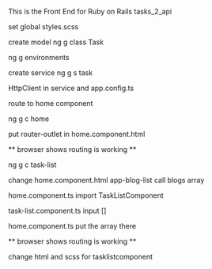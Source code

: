 This is the Front End for Ruby on Rails tasks_2_api

set global styles.scss

create model
ng g class Task

ng g environments

create service
ng g s task

HttpClient in service and app.config.ts

route to home component

ng g c home

put router-outlet in home.component.html

** browser shows routing is working **

ng g c task-list

change home.component.html 
app-blog-list 
call blogs array

home.component.ts
import TaskListComponent

task-list.component.ts
input []

home.component.ts
put the array there

** browser shows routing is working **

change html and scss for tasklistcomponent
